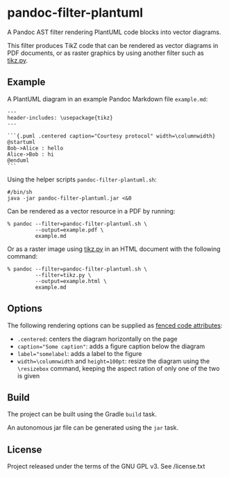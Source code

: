 pandoc-filter-plantuml
======================

A Pandoc AST filter rendering PlantUML code blocks into vector diagrams.

This filter produces TikZ code that can be rendered as vector diagrams in PDF documents,
or as raster graphics by using another filter such as [tikz.py][tikz].


Example
-------

A PlantUML diagram in an example Pandoc Markdown file `example.md`:

    ---
    header-includes: \usepackage{tikz}
    ---
    
    ```{.puml .centered caption="Courtesy protocol" width=\columnwidth}
    @startuml
    Bob->Alice : hello
    Alice->Bob : hi
    @enduml
    ```

Using the helper scripts `pandoc-filter-plantuml.sh`:

    #/bin/sh
    java -jar pandoc-filter-plantuml.jar <&0

Can be rendered as a vector resource in a PDF by running:

    % pandoc --filter=pandoc-filter-plantuml.sh \
             --output=example.pdf \
             example.md

Or as a raster image using [tikz.py][tikz] in an HTML document with the following command:

    % pandoc --filter=pandoc-filter-plantuml.sh \
             --filter=tikz.py \
             --output=example.html \
             example.md


Options
-------

The following rendering options can be supplied as [fenced code attributes][fenced_code_attribute]:

* `.centered`: centers the diagram horizontally on the page
* `caption="Some caption"`: adds a figure caption below the diagram
* `label="somelabel`: adds a label to the figure
* `width=\columnwidth` and `height=100pt`: resize the diagram using the `\resizebox` command,
  keeping the aspect ration of only one of the two is given


Build
-----

The project can be built using the Gradle `build` task.

An autonomous jar file can be generated using the `jar` task.


License
-------

Project released under the terms of the GNU GPL v3.
See /license.txt


[tikz]: https://github.com/jgm/pandocfilters/blob/master/examples/tikz.py
[fenced_code_attribute]: http://pandoc.org/MANUAL.html#fenced-code-blocks
